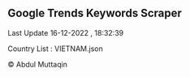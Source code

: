 

## Google Trends Keywords Scraper 
 
Last Update 16-12-2022 , 18:32:39

Country List :
VIETNAM.json



© Abdul Muttaqin 
